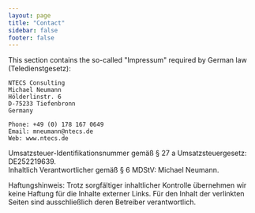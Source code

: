 ```yaml
---
layout: page
title: "Contact"
sidebar: false
footer: false
---
```


This section contains the so-called "Impressum" required by German law (Teledienstgesetz):

    NTECS Consulting
    Michael Neumann
    Hölderlinstr. 6
    D-75233 Tiefenbronn
    Germany

    Phone: +49 (0) 178 167 0649
    Email: mneumann@ntecs.de
    Web: www.ntecs.de

Umsatzsteuer-Identifikationsnummer gemäß § 27 a Umsatzsteuergesetz: DE252219639.<br/>
Inhaltlich Verantwortlicher gemäß § 6 MDStV: Michael Neumann.

Haftungshinweis: Trotz sorgfältiger inhaltlicher Kontrolle übernehmen wir keine
Haftung für die Inhalte externer Links. Für den Inhalt der verlinkten Seiten
sind ausschließlich deren Betreiber verantwortlich.
